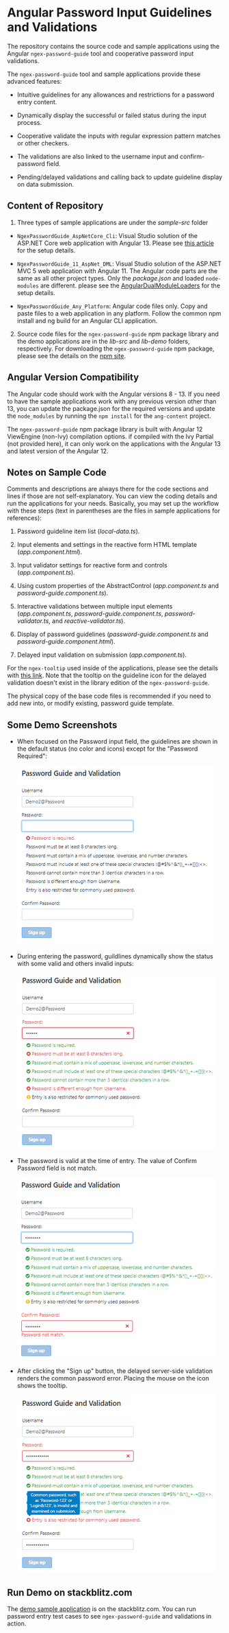 # Angular Password Input Guidelines and Validations

The repository contains the source code and sample applications using the Angular `ngex-password-guide` tool and cooperative password input validations. 

The `ngex-password-guide` tool and sample applications provide these advanced features:

  - Intuitive guidelines for any allowances and restrictions for a password entry content.

  - Dynamically display the successful or failed status during the input process.

  - Cooperative validate the inputs with regular expression pattern matches or other checkers.

  - The validations are also linked to the username input and confirm-password field. 

  - Pending/delayed validations and calling back to update guideline display on data submission.


## Content of Repository

1. Three types of sample applications are under the *sample-src* folder

  - `NgexPasswordGuide_AspNetCore_Cli`: Visual Studio solution of the ASP.NET Core web application with Angular 13. Please see [this article](https://www.codeproject.com/Articles/1179258/An-Angular-Modal-Dialog-with-Advanced-Functionalit) for the setup details.

  - `NgexPasswordGuide_11_AspNet_DML`: Visual Studio solution of the ASP.NET MVC 5 web application with Angular 11. The Angular code parts are the same as all other project types. Only the *package.json* and loaded `node-modules` are different. please see the [AngularDualModuleLoaders](https://github.com/shenweiliu/AngularDualModuleLoaders) for the setup details.  

  - `NgexPasswordGuide_Any_Platform`: Angular code files only. Copy and paste files to a web application in any platform. Follow the common npm install and ng build for an Angular CLI application. 

2. Source code files for the `ngex-password-guide` npm package library and the demo applications are in the *lib-src* and *lib-demo* folders, respectively. For downloading the `ngex-password-guide` npm package, please see the details on the [npm site](https://www.npmjs.com/package/ngex-password-guide). 


## Angular Version Compatibility

The Angular code should work with the Angular versions 8 - 13. If you need to have the sample applications work with any previous version other than 13, you can update the package.json for the required versions and update the `node_modules` by running the `npm install` for the `ang-content` project. 

The `ngex-password-guide` npm package library is built with Angular 12 ViewEngine (non-Ivy) compilation options. if compiled with the Ivy Partial (not provided here), it can only work on the applications with the Angular 13 and latest version of the Angular 12.


## Notes on Sample Code

Comments and descriptions are always there for the code sections and lines if those are not self-explanatory. You can view the coding details and run the applications for your needs. Basically, you may set up the workflow with these steps (text in parentheses are the files in sample applications for references):

1. Password guideline item list (*local-data.ts*).

2. Input elements and settings in the reactive form HTML template (*app.component.html*).

3. Input validator settings for reactive form and controls (*app.component.ts*).

4. Using custom properties of the AbstractControl (*app.component.ts* and *password-guide.component.ts*).

5. Interactive validations between multiple input elements (*app.component.ts*,  *password-guide.component.ts*, *password-validator.ts*, and *reactive-validator.ts*).

6. Display of password guidelines (*password-guide.component.ts* and *password-guide.component.html*).

7. Delayed input validation on submission (*app.component.ts*).

For the `ngex-tooltip` used inside of the applications, please see the details with [this link](https://github.com/shenweiliu/ngex-tooltip). Note that the tooltip on the guideline icon for the delayed validation doesn't exist in the library edition of the `ngex-password-guide`. 

The physical copy of the base code files is recommended if you need to add new into, or modify existing, password guide template.   

## Some Demo Screenshots

- When focused on the Password input field, the guidelines are shown in the default status (no color and icons) except for the "Password Required":

  <img src="https://github.com/shenweiliu/ngex-password-guide/blob/main/screenshots/password-first-focus.png" alt="First focused" > 

- During entering the password, guildlines dynamically show the status with some valid and others invalid inputs:

  <img src="https://github.com/shenweiliu/ngex-password-guide/blob/main/screenshots/some-invalid.png" alt="Some invalid" >

- The password is valid at the time of entry. The value of Confirm Password field is not match.

  <img src="https://github.com/shenweiliu/ngex-password-guide/blob/main/screenshots/password-not-match.png" alt="Password not match" >
  
- After clicking the "Sign up" button, the delayed server-side validation renders the common password error. Placing the mouse on the icon shows the tooltip.
  
   <img src="https://github.com/shenweiliu/ngex-password-guide/blob/main/screenshots/common-password.png" alt="Common password" >
 
## Run Demo on stackblitz.com 

The [demo sample application](https://angular-ivy-kpsmzd.stackblitz.io) is on the stackblitz.com. You can run password entry test cases to see `ngex-password-guide` and validations in action. 
